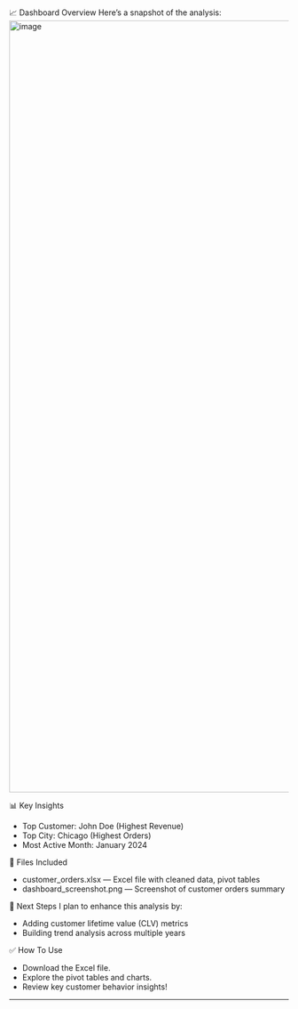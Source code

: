 📈 Dashboard Overview
Here’s a snapshot of the analysis:
<img width="1388" alt="image" src="https://github.com/user-attachments/assets/eb684b0c-45b5-45ca-86e4-bead81c75287" />

📊 Key Insights
* Top Customer: John Doe (Highest Revenue)
* Top City: Chicago (Highest Orders)
* Most Active Month: January 2024

📂 Files Included
* customer_orders.xlsx — Excel file with cleaned data, pivot tables
* dashboard_screenshot.png — Screenshot of customer orders summary

🚀 Next Steps
I plan to enhance this analysis by:
* Adding customer lifetime value (CLV) metrics
* Building trend analysis across multiple years

✅ How To Use
* Download the Excel file.
* Explore the pivot tables and charts.
* Review key customer behavior insights!

---


